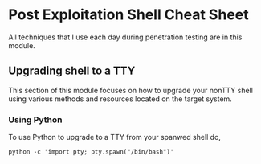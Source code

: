 # Post Exploitation Shell Cheat Sheet
All techniques that I use each day during penetration testing are in this module.
## Upgrading shell to a TTY
This section of this module focuses on how to upgrade your nonTTY shell using various methods and resources located on the target system.
### Using Python
To use Python to upgrade to a TTY from your spanwed shell do,

`python -c 'import pty; pty.spawn("/bin/bash")'`
